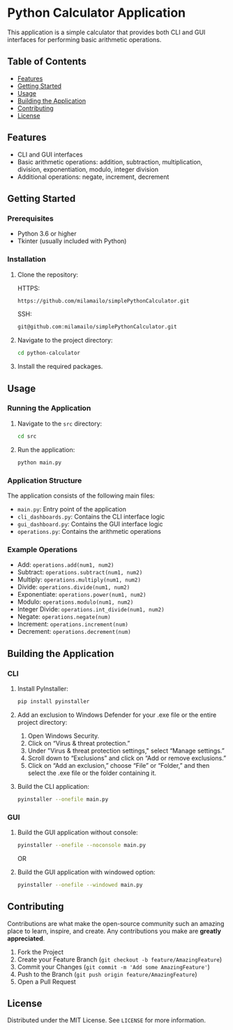 
# Python Calculator Application

This application is a simple calculator that provides both CLI and GUI interfaces for performing basic arithmetic operations.

## Table of Contents
- [Features](#features)
- [Getting Started](#getting-started)
- [Usage](#usage)
- [Building the Application](#building-the-application)
- [Contributing](#contributing)
- [License](#license)

## Features

- CLI and GUI interfaces
- Basic arithmetic operations: addition, subtraction, multiplication, division, exponentiation, modulo, integer division
- Additional operations: negate, increment, decrement

## Getting Started

### Prerequisites

- Python 3.6 or higher
- Tkinter (usually included with Python)

### Installation

1. Clone the repository:

   HTTPS:
   ```sh
   https://github.com/milamailo/simplePythonCalculator.git
   ```
   SSH:
   ```sh
   git@github.com:milamailo/simplePythonCalculator.git
   ```
3. Navigate to the project directory:
   ```sh
   cd python-calculator
   ```
4. Install the required packages.

## Usage

### Running the Application

1. Navigate to the `src` directory:
   ```sh
   cd src
   ```
2. Run the application:
   ```sh
   python main.py
   ```

### Application Structure

The application consists of the following main files:

- `main.py`: Entry point of the application
- `cli_dashboards.py`: Contains the CLI interface logic
- `gui_dashboard.py`: Contains the GUI interface logic
- `operations.py`: Contains the arithmetic operations

### Example Operations

- Add: `operations.add(num1, num2)`
- Subtract: `operations.subtract(num1, num2)`
- Multiply: `operations.multiply(num1, num2)`
- Divide: `operations.divide(num1, num2)`
- Exponentiate: `operations.power(num1, num2)`
- Modulo: `operations.modulo(num1, num2)`
- Integer Divide: `operations.int_divide(num1, num2)`
- Negate: `operations.negate(num)`
- Increment: `operations.increment(num)`
- Decrement: `operations.decrement(num)`

## Building the Application

### CLI

1. Install PyInstaller:
   ```sh
   pip install pyinstaller
   ```
2. Add an exclusion to Windows Defender for your .exe file or the entire project directory:
    1. Open Windows Security.
    2. Click on “Virus & threat protection.”
    3. Under "Virus & threat protection settings," select “Manage settings.”
    4. Scroll down to “Exclusions” and click on “Add or remove exclusions.”
    5. Click on “Add an exclusion,” choose “File” or “Folder,” and then select the .exe file or the folder containing it.

3. Build the CLI application:
   ```sh
   pyinstaller --onefile main.py
   ```

### GUI

1. Build the GUI application without console:
   ```sh
   pyinstaller --onefile --noconsole main.py
   ```

   OR

2. Build the GUI application with windowed option:
   ```sh
   pyinstaller --onefile --windowed main.py
   ```

## Contributing

Contributions are what make the open-source community such an amazing place to learn, inspire, and create. Any contributions you make are **greatly appreciated**.

1. Fork the Project
2. Create your Feature Branch (`git checkout -b feature/AmazingFeature`)
3. Commit your Changes (`git commit -m 'Add some AmazingFeature'`)
4. Push to the Branch (`git push origin feature/AmazingFeature`)
5. Open a Pull Request

## License

Distributed under the MIT License. See `LICENSE` for more information.
